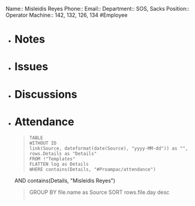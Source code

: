 Name:: Misleidis Reyes
Phone:: 
Email:: 
Department:: SOS, Sacks
Position:: Operator
Machine:: 142, 132, 126, 134
#Employee
- # Notes
- # Issues
- # Discussions
- # Attendance
  
  > ```dataview
  > TABLE
  > WITHOUT ID
  > link(Source, dateformat(date(Source), "yyyy-MM-dd")) as "",
  > rows.Details as "Details"
  > FROM !"Templates"
  > FLATTEN log as Details
  > WHERE contains(Details, "#Proampac/attendance")
   AND contains(Details, "Misleidis Reyes")
  > GROUP BY file.name as Source
  > SORT rows.file.day desc
  > ```